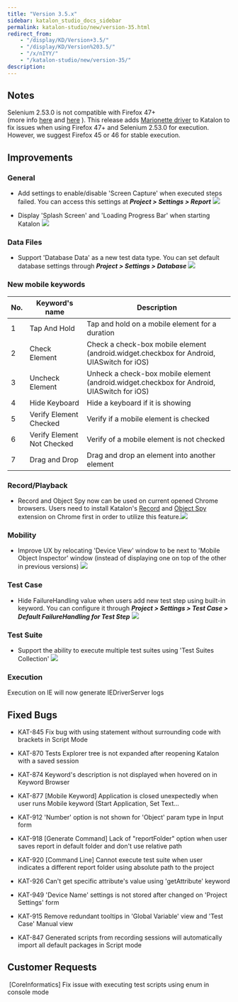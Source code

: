 ```yaml
---
title: "Version 3.5.x"
sidebar: katalon_studio_docs_sidebar
permalink: katalon-studio/new/version-35.html
redirect_from:
    - "/display/KD/Version+3.5/"
    - "/display/KD/Version%203.5/"
    - "/x/nIYY/"
    - "/katalon-studio/new/version-35/"
description:
---
```

Notes
-----

Selenium 2.53.0 is not compatible with Firefox 47+ (more info [here](https://github.com/SeleniumHQ/selenium/issues/2110) and [here](https://github.com/SeleniumHQ/selenium/issues/1862) ). This release adds [Marionette driver](https://developer.mozilla.org/en-US/docs/Mozilla/QA/Marionette/WebDriver) to Katalon to fix issues when using Firefox 47+ and Selenium 2.53.0 for execution. However, we suggest Firefox 45 or 46 for stable execution.

Improvements
------------

### General

*   Add settings to enable/disable 'Screen Capture' when executed steps failed. You can access this settings at _**Project > Settings > Report**_
    ![](https://github.com/katalon-studio/docs-images/raw/master/katalon-studio/new/version-35/image2016-6-16-143A553A39.png)


*   Display 'Splash Screen' and 'Loading Progress Bar' when starting Katalon
    ![](https://github.com/katalon-studio/docs-images/raw/master/katalon-studio/new/version-35/image2016-6-16-143A553A9.png)



### Data Files

*   Support 'Database Data' as a new test data type. You can set default database settings through **_Project > Settings > Database_**
    ![](https://github.com/katalon-studio/docs-images/raw/master/katalon-studio/new/version-35/image2016-6-16-143A593A37.png)



### New mobile keywords

| No. | Keyword's name | Description |
| --- | --- | --- |
| 1 | Tap And Hold | Tap and hold on a mobile element for a duration |
| 2 | Check Element | Check a check-box mobile element (android.widget.checkbox for Android, UIASwitch for iOS) |
| 3 | Uncheck Element | Unheck a check-box mobile element (android.widget.checkbox for Android, UIASwitch for iOS) |
| 4 | Hide Keyboard | Hide a keyboard if it is showing |
| 5 | Verify Element Checked | Verify if a mobile element is checked |
| 6 | Verify Element Not Checked | Verify of a mobile element is not checked |
| 7 | Drag and Drop | Drag and drop an element into another element |

### Record/Playback

*   Record and Object Spy now can be used on current opened Chrome browsers. Users need to install Katalon's [Record](https://chrome.google.com/webstore/detail/katalon-recorder/bnaalgpdhfjepeanejkicnidgbpbmkhh?hl=en-US) and [Object Spy](https://chrome.google.com/webstore/detail/katalon-object-spy/gblkfilmbkbkjgpcoihaeghdindcanom?hl=en-US) extension on Chrome first in order to utilize this feature.![](https://github.com/katalon-studio/docs-images/raw/master/katalon-studio/new/version-35/image2016-6-17-173A183A24.png)



### Mobility

*   Improve UX by relocating 'Device View' window to be next to 'Mobile Object Inspector' window (instead of displaying one on top of the other in previous versions)
    ![](https://github.com/katalon-studio/docs-images/raw/master/katalon-studio/new/version-35/image2016-6-16-143A573A11.png)



### Test Case

*   Hide FailureHandling value when users add new test step using built-in keyword. You can configure it through _**Project > Settings > Test Case > Default FailureHandling for Test Step**_
    _**![](https://github.com/katalon-studio/docs-images/raw/master/katalon-studio/new/version-35/image2016-6-16-143A573A45.png)**_


### Test Suite

*   Support the ability to execute multiple test suites using 'Test Suites Collection'
    ![](https://github.com/katalon-studio/docs-images/raw/master/katalon-studio/new/version-35/image2016-6-16-143A593A3.png)



### Execution

Execution on IE will now generate IEDriverServer logs


Fixed Bugs
----------

*   KAT-845 Fix bug with using statement without surrounding code with brackets in Script Mode

*   KAT-870 Tests Explorer tree is not expanded after reopening Katalon with a saved session

*   KAT-874 Keyword's description is not displayed when hovered on in Keyword Browser

*   KAT-877 \[Mobile Keyword\] Application is closed unexpectedly when user runs Mobile keyword (Start Application, Set Text...

*   KAT-912 'Number' option is not shown for 'Object' param type in Input form

*   KAT-918 \[Generate Command\] Lack of "reportFolder" option when user saves report in default folder and don't use relative path

*   KAT-920 \[Command Line\] Cannot execute test suite when user indicates a different report folder using absolute path to the project

*   KAT-926 Can't get specific attribute's value using 'getAttribute' keyword

*   KAT-949 'Device Name' settings is not stored after changed on 'Project Settings' form

*   KAT-915 Remove redundant tooltips in 'Global Variable' view and 'Test Case' Manual view

*   KAT-847 Generated scripts from recording sessions will automatically import all default packages in Script mode


Customer Requests
-----------------

 \[CoreInformatics\] Fix issue with executing test scripts using enum in console mode